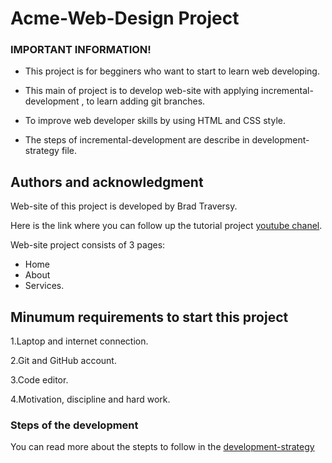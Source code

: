 # Acme-Web-Design Project

### IMPORTANT INFORMATION!

- This project is for begginers who want to start to learn web developing.

- This main of project is to develop web-site with applying incremental-development , to learn  adding git branches. 

- To improve web developer skills by using HTML  and CSS style.

- The steps of incremental-development are describe in development-strategy file. 

## Authors and acknowledgment

Web-site of this project is developed by Brad Traversy. 

Here is the link where you can follow up the tutorial project [youtube chanel](https://www.youtube.com/watch?v=Wm6CUkswsNw).

 Web-site project consists of 3 pages:

 - Home
 - About
 - Services.


## Minumum requirements to start this project

1.Laptop and internet connection.

2.Git and GitHub account. 

3.Code editor.

4.Motivation, discipline and hard work.

### Steps of the development

You can read more about the stepts to follow in the [development-strategy](development-strategy.md)



